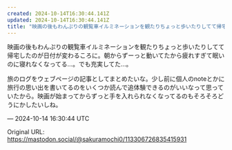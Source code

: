 ```yaml
---
created: 2024-10-14T16:30:44.141Z
updated: 2024-10-14T16:30:44.141Z
title: "映画の後もわんぷりの観覧車イルミネーションを観たりちょっと歩いたりしてて帰宅した[...]"
---
```


<p>映画の後もわんぷりの観覧車イルミネーションを観たりちょっと歩いたりしてて帰宅したのが日付が変わるころに。朝からずーっと動いてたから疲れすぎて眠いのに寝れなくなってる…。でも充実してた…。</p><p>旅のログをウェブページの記事としてまとめたいな。少し前に個人のnoteとかに旅行の思い出を書いてるのをいくつか読んで追体験できるのがいいなって思っていたから。映画が始まってからずっと手を入れられなくなってるのもそろそろどうにかしたいしね。</p>

&mdash; 2024-10-14 16:30:44 UTC

Original URL: https://mastodon.social/@sakuramochi0/113306726835415931
